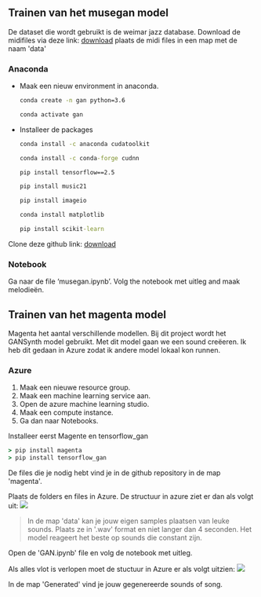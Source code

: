 ## Trainen van het musegan model

De dataset die wordt gebruikt is de weimar jazz database. Download de midifiles via deze link: [download](https://jazzomat.hfm-weimar.de/download/downloads/RELEASE2.0_mid_unquant.zip) 
plaats de midi files in een map met de naam 'data'

### Anaconda

- Maak een nieuw environment in anaconda.

    ``` cmd
    conda create -n gan python=3.6
    ```

    ``` cmd
    conda activate gan 
    ```

- Installeer de packages

    ``` cmd
    conda install -c anaconda cudatoolkit
    ```

    ``` cmd
    conda install -c conda-forge cudnn
    ```

    ``` cmd
    pip install tensorflow==2.5
    ```

    ``` cmd
    pip install music21
    ```

    ``` cmd
    pip install imageio
    ```

    ``` cmd
    conda install matplotlib
    ```

    ``` cmd
    pip install scikit-learn 
    ```

Clone deze github link: [download](https://github.com/EechauteAntje/researchproject.git)

### Notebook

Ga naar de file ‘musegan.ipynb’. Volg the notebook met uitleg and maak melodieën.

## Trainen van het magenta model

Magenta het aantal verschillende modellen. Bij dit project wordt het GANSynth model gebruikt. Met dit model gaan we een sound creëeren. Ik heb dit gedaan in Azure zodat ik andere model lokaal kon runnen.

### Azure 

1. Maak een nieuwe resource group.
2. Maak een machine learning service aan.
3. Open de azure machine learning studio.
4. Maak een compute instance.
5. Ga dan naar Notebooks.

Installeer eerst Magente en tensorflow_gan
```cmd
> pip install magenta
> pip install tensorflow_gan
```
De files die je nodig hebt vind je in de github repository in de map 'magenta'.

Plaats de folders en files in Azure.
De structuur in azure ziet er dan als volgt uit:
![](https://i.imgur.com/v24mkmX.png)


> In de map 'data' kan je jouw eigen samples plaatsen van leuke sounds. Plaats ze in '.wav' format en niet langer dan 4 seconden. Het model reageert het beste op sounds die constant zijn.

Open de 'GAN.ipynb' file en volg de notebook met uitleg.

Als alles vlot is verlopen moet de stuctuur in Azure er als volgt uitzien:
![](https://i.imgur.com/B6mljaR.png)

In de map 'Generated' vind je jouw gegenereerde sounds of song.
